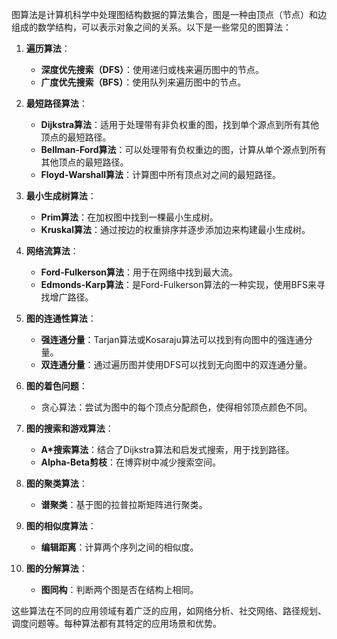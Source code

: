 图算法是计算机科学中处理图结构数据的算法集合，图是一种由顶点（节点）和边组成的数学结构，可以表示对象之间的关系。以下是一些常见的图算法：

1. **遍历算法**：
   - **深度优先搜索（DFS）**：使用递归或栈来遍历图中的节点。
   - **广度优先搜索（BFS）**：使用队列来遍历图中的节点。

2. **最短路径算法**：
   - **Dijkstra算法**：适用于处理带有非负权重的图，找到单个源点到所有其他顶点的最短路径。
   - **Bellman-Ford算法**：可以处理带有负权重边的图，计算从单个源点到所有其他顶点的最短路径。
   - **Floyd-Warshall算法**：计算图中所有顶点对之间的最短路径。

3. **最小生成树算法**：
   - **Prim算法**：在加权图中找到一棵最小生成树。
   - **Kruskal算法**：通过按边的权重排序并逐步添加边来构建最小生成树。

4. **网络流算法**：
   - **Ford-Fulkerson算法**：用于在网络中找到最大流。
   - **Edmonds-Karp算法**：是Ford-Fulkerson算法的一种实现，使用BFS来寻找增广路径。

5. **图的连通性算法**：
   - **强连通分量**：Tarjan算法或Kosaraju算法可以找到有向图中的强连通分量。
   - **双连通分量**：通过遍历图并使用DFS可以找到无向图中的双连通分量。

6. **图的着色问题**：
   - 贪心算法：尝试为图中的每个顶点分配颜色，使得相邻顶点颜色不同。

7. **图的搜索和游戏算法**：
   - **A*搜索算法**：结合了Dijkstra算法和启发式搜索，用于找到路径。
   - **Alpha-Beta剪枝**：在博弈树中减少搜索空间。

8. **图的聚类算法**：
   - **谱聚类**：基于图的拉普拉斯矩阵进行聚类。

9. **图的相似度算法**：
   - **编辑距离**：计算两个序列之间的相似度。

10. **图的分解算法**：
    - **图同构**：判断两个图是否在结构上相同。

这些算法在不同的应用领域有着广泛的应用，如网络分析、社交网络、路径规划、调度问题等。每种算法都有其特定的应用场景和优势。
